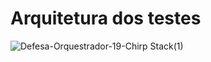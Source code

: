 # Arquitetura dos testes

![Defesa-Orquestrador-19-Chirp Stack(1)](https://user-images.githubusercontent.com/9336800/144164179-172f8cec-5ee7-48fc-8a73-dd66ad449eae.jpg)


